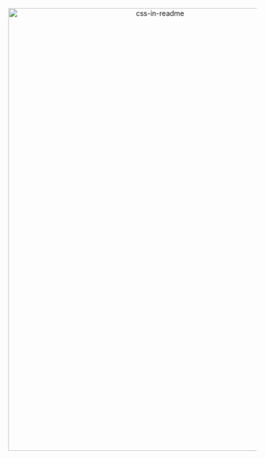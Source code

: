 <div align="center">
    <img src="/svg/me.svg" width="600px" height="900px" alt="css-in-readme">
</div>
